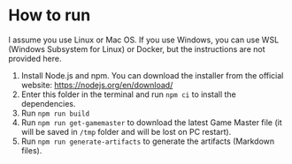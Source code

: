 # How to run

I assume you use Linux or Mac OS. If you use Windows, you can use WSL (Windows Subsystem for Linux) or Docker, but the instructions are not provided here.

1. Install Node.js and npm. You can download the installer from the official website: https://nodejs.org/en/download/
2. Enter this folder in the terminal and run `npm ci` to install the dependencies.
3. Run `npm run build`
4. Run `npm run get-gamemaster` to download the latest Game Master file (it will be saved in `/tmp` folder and will be lost on PC restart).
5. Run `npm run generate-artifacts` to generate the artifacts (Markdown files).
